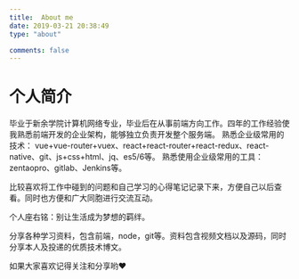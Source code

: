 ```yaml
---
title:  About me
date: 2019-03-21 20:38:49
type: "about"

comments: false
---
```


# 个人简介
毕业于新余学院计算机网络专业，毕业后在从事前端方向工作。四年的工作经验使我熟悉前端开发的企业架构，能够独立负责开发整个服务端。
熟悉企业级常用的技术： vue+vue-router+vuex、react+react-router+react-redux、react-native、git、js+css+html、jq、es5/6等。
熟悉使用企业级常用的工具：zentaopro、gitlab、Jenkins等。

比较喜欢将工作中碰到的问题和自己学习的心得笔记记录下来，方便自己以后查看。同时也方便和广大同胞进行交流互动。

个人座右铭：别让生活成为梦想的羁绊。

分享各种学习资料，包含前端，node，git等。资料包含视频文档以及源码，同时分享本人及投递的优质技术博文。

如果大家喜欢记得关注和分享哟❤

[comment]: <> (![file]&#40;https://img-blog.csdnimg.cn/2019092616120288.jpeg&#41;)

